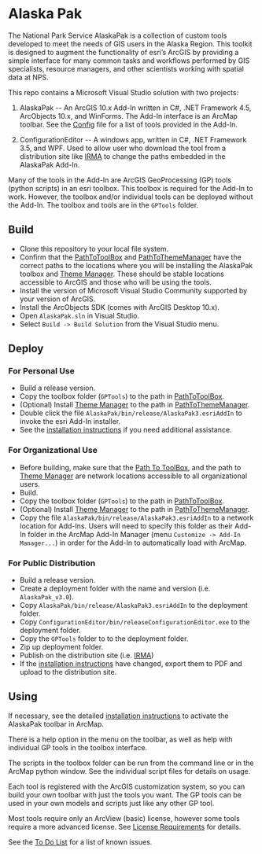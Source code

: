 # Alaska Pak

The National Park Service AlaskaPak is a collection of custom tools developed
to meet the needs of GIS users in the Alaska Region. This toolkit is designed
to augment the functionality of esri’s ArcGIS by providing a simple interface
for many common tasks and workflows performed by GIS specialists, resource
managers, and other scientists working with spatial data at NPS.

This repo contains a Microsoft Visual Studio solution with two projects:

1) AlaskaPak -- An ArcGIS 10.x Add-In written in C#, .NET Framework 4.5,
   ArcObjects 10.x, and WinForms. The Add-In interface is an ArcMap toolbar.
   See the [Config](./AlaskaPak/Config.esriaddinx) file for a list of tools
   provided in the Add-In.

2) ConfigurationEditor -- A windows app, written in C#, .NET Framework 3.5,
   and WPF.  Used to allow user who download the tool from a distribution
   site like [IRMA](https://irma.nps.gov/DataStore/Reference/Profile/2176910)
   to change the paths embedded in the AlaskaPak Add-In.

Many of the tools in the Add-In are ArcGIS GeoProcessing (GP) tools (python
scripts) in an esri toolbox.  This toolbox is required for the Add-In to work.
However, the toolbox and/or individual tools can be deployed without the Add-In.
The toolbox and tools are in the `GPTools` folder.

## Build

* Clone this repository to your local file system.
* Confirm that the [PathToToolBox](./AlaskaPak/PathToToolBox.txt) and
[PathToThemeManager](./AlaskaPak/PathToThemeManager.txt) have the correct
paths to the locations where you will be installing the AlaskaPak toolbox
and [Theme Manager](https://github.com/AKROGIS/ThemeManager).  These should
be stable locations accessible to ArcGIS and those who will be using the tools.
* Install the version of Microsoft Visual Studio Community supported by your
version of ArcGIS.
* Install the ArcObjects SDK (comes with ArcGIS Desktop 10.x).
* Open `AlaskaPak.sln` in Visual Studio.
* Select `Build -> Build Solution` from the Visual Studio menu.

## Deploy

### For Personal Use

* Build a release version.
* Copy the toolbox folder (`GPTools`) to the path in
[PathToToolBox](./AlaskaPak/PathToToolBox.txt).
* (Optional) Install [Theme Manager](https://github.com/AKROGIS/ThemeManager)
  to the path in [PathToThemeManager](./AlaskaPak/PathToThemeManager.txt).
* Double click the file `AlaskaPak/bin/release/AlaskaPak3.esriAddIn` to
  invoke the esri Add-In installer.
* See the [installation instructions](./Docs/InstallationInstructions.md)
  if you need additional assistance.

### For Organizational Use

* Before building, make sure that the
  [Path To ToolBox](./AlaskaPak/PathToToolBox.txt), and the path to
  [Theme Manager](https://github.com/AKROGIS/ThemeManager) are network
  locations accessible to all organizational users.
* Build.
* Copy the toolbox folder (`GPTools`) to the path in
  [PathToToolBox](./AlaskaPak/PathToToolBox.txt).
* (Optional) Install [Theme Manager](https://github.com/AKROGIS/ThemeManager)
  to the path in [PathToThemeManager](./AlaskaPak/PathToThemeManager.txt).
* Copy the file `AlaskaPak/bin/release/AlaskaPak3.esriAddIn` to a network
  location for Add-Ins.  Users will need to specify this folder as their
  Add-In folder in the ArcMap Add-In Manager (menu
  `Customize -> Add-In Manager...`) in order for the Add-In to automatically
  load with ArcMap.

### For Public Distribution

* Build a release version.
* Create a deployment folder with the name and version (i.e. `AlaskaPak_v3.0`).
* Copy `AlaskaPak/bin/release/AlaskaPak3.esriAddIn` to the deployment folder.
* Copy `ConfigurationEditor/bin/releaseConfigurationEditor.exe` to the
  deployment folder.
* Copy the `GPTools` folder to to the deployment folder.
* Zip up deployment folder.
* Publish on the distribution site (i.e.
  [IRMA](https://irma.nps.gov/DataStore/Reference/Profile/2176910))
* If the [installation instructions](./Docs/InstallationInstructions.md)
  have changed, export them to PDF and upload to the distribution site.

## Using

If necessary, see the detailed
[installation instructions](./Docs/InstallationInstructions.md)
to activate the AlaskaPak toolbar in ArcMap.

There is a help option in the menu on the toolbar, as well as help with
individual GP tools in the toolbox interface.

The scripts in the toolbox folder can be run from the command line or in the
ArcMap python window.  See the individual script files for details on usage.

Each tool is registered with the ArcGIS customization system, so you can build
your own toolbar with just the tools you want. The GP tools can be used in your
own models and scripts just like any other GP tool.

Most tools require only an ArcView (basic) license, however some tools
require a more advanced license.  See
[License Requirements](./Docs/LicenseRequirements.md)
for details.

See the [To Do List](./Docs/ToDo.md) for a list of known issues.

